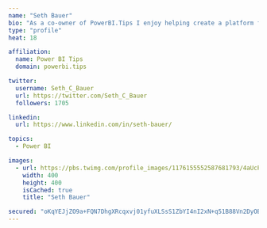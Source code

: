 ```yaml
---
name: "Seth Bauer"
bio: "As a co-owner of PowerBI.Tips I enjoy helping create a platform for new and advanced users alike to learn and expand their skills and get the most out of Power BI."
type: "profile"
heat: 18

affiliation:
  name: Power BI Tips
  domain: powerbi.tips

twitter:
  username: Seth_C_Bauer
  url: https://twitter.com/Seth_C_Bauer
  followers: 1705

linkedin:
  url: https://www.linkedin.com/in/seth-bauer/

topics:
  - Power BI

images:
  - url: https://pbs.twimg.com/profile_images/1176155552587681793/4aUcPKoe_400x400.jpg
    width: 400
    height: 400
    isCached: true
    title: "Seth Bauer"

secured: "oKqYEJjZO9a+FQN7DhgXRcqxvj01yfuXLSsS1ZbYI4nI2xN+q51B88Vn2DyOBN2Gsn8cv4xjMDtIdCLvOrkamThFtMHTSCK5No/1cJJtbwAxPuxypbgCETzTXzpHA3jGGhoWaOAsOJQZfffWxPlXb6RGW4h/cxVbUiQAFiULOG1pyVhBbPsJqnE0fsrY8urJtExOncMQ/sa6HIDbO3wF5ez1jNkLseMVwoXIaIAZA7LyHjhMY8LsCUQn9Fgca2HHlHxJ0nIvyKQ0I9EYYkIY8yxhQPhcsBIlBM2rEUso+kumCI19QXf+vrYZ9x8SuWkxgzjq+lPgDtQDYskF+eId6HjAINOyd8zlNaoY06MQycRF5Bs1j/jGEkLkKfvmRzTOv2kOJYz4tnYjtNtqiqDm+2Dh7kQ2SCHI32+1vvRCIv0=;BlSIuC8lU2wB2trGxGpb2g=="
---
```


